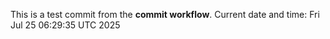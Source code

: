 This is a test commit from the **commit workflow**.
Current date and time: Fri Jul 25 06:29:35 UTC 2025
